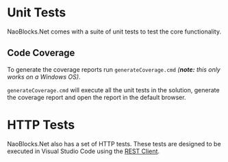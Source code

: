 # Unit Tests

NaoBlocks.Net comes with a suite of unit tests to test the core functionality.

## Code Coverage

To generate the coverage reports run `generateCoverage.cmd` *(**note:** this only works on a Windows OS)*.

`generateCoverage.cmd` will execute all the unit tests in the solution, generate the coverage report and open the report in the default browser.

# HTTP Tests

NaoBlocks.Net also has a set of HTTP tests. These tests are designed to be executed in Visual Studio Code using the [REST Client](https://marketplace.visualstudio.com/items?itemName=humao.rest-client).